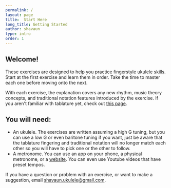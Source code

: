 ```yaml
---
permalink: /
layout: page
title:  Start Here
long_title: Getting Started
author: shavaun
type: intro
order: 1
---
```


## Welcome!

These exercises are designed to help you practice fingerstyle ukulele skills. Start at the first exercise and learn them in order. Take the time to master each one before moving onto the next.

With each exercise, the explanation covers any new rhythm, music theory concepts, and traditional notation features introduced by the exercise. If you aren't familiar with tablature yet, check out [this page](tabs).


## You will need:

- An ukulele. The exercises are written assuming a high G tuning, but you can use a low G or even baritone tuning if you want, just be aware that the tablature fingering and traditional notation will no longer match each other so you will have to pick one or the other to follow.
- A metronome. You can use an app on your phone, a physical metronome, or a [website](https://www.flutetunes.com/metronome/). You can even use Youtube videos that have preset tempos.

If you have a question or problem with an exercise, or want to make a suggestion, email shavaun.ukulele@gmail.com.